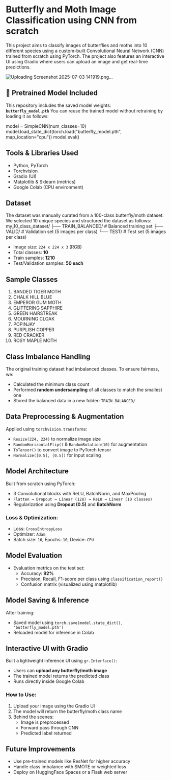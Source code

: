 # Butterfly and Moth Image Classification using CNN from scratch
This project aims to classify images of butterflies and moths into 10 different species using a custom-built Convolutional Neural Network (CNN) trained from scratch using PyTorch. The project also features an interactive UI using Gradio where users can upload an image and get real-time predictions.


![Uploading Screenshot 2025-07-03 141919.png…]()


## 🧠 Pretrained Model Included
This repository includes the saved model weights:  
**`butterfly_model.pth`**
You can reuse the trained model without retraining by loading it as follows:

model = SimpleCNN(num_classes=10)
model.load_state_dict(torch.load("butterfly_model.pth", map_location="cpu"))
model.eval()

## Tools & Libraries Used

- Python, PyTorch
- Torchvision
- Gradio (UI)
- Matplotlib & Sklearn (metrics)
- Google Colab (CPU environment)

## Dataset
The dataset was manually curated from a 100-class butterfly/moth dataset. We selected 10 unique species and structured the dataset as follows:
my_10_class_dataset/
├── TRAIN_BALANCED/ # Balanced training set
├── VALID/ # Validation set (5 images per class)
└── TEST/ # Test set (5 images per class)
- Image size: `224 x 224 x 3` (RGB)
- Total classes: **10**
- Train samples: **1210**
- Test/Validation samples: **50 each**
  
## Sample Classes

1. BANDED TIGER MOTH  
2. CHALK HILL BLUE  
3. EMPEROR GUM MOTH  
4. GLITTERING SAPPHIRE  
5. GREEN HAIRSTREAK  
6. MOURNING CLOAK  
7. POPINJAY  
8. PURPLISH COPPER  
9. RED CRACKER  
10. ROSY MAPLE MOTH

## Class Imbalance Handling

The original training dataset had imbalanced classes. To ensure fairness, we:

- Calculated the minimum class count
- Performed **random undersampling** of all classes to match the smallest one
- Stored the balanced data in a new folder: `TRAIN_BALANCED/`

## Data Preprocessing & Augmentation

Applied using `torchvision.transforms`:

- `Resize(224, 224)` to normalize image size
- `RandomHorizontalFlip()` & `RandomRotation(10)` for augmentation
- `ToTensor()` to convert image to PyTorch tensor
- `Normalize([0.5], [0.5])` for input scaling

## Model Architecture

Built from scratch using PyTorch:

- 3 Convolutional blocks with ReLU, BatchNorm, and MaxPooling
- `Flatten → Dropout → Linear (128) → ReLU → Linear (10 classes)`
- Regularization using **Dropout (0.5)** and **BatchNorm**

### Loss & Optimization:
- Loss: `CrossEntropyLoss`
- Optimizer: `Adam`
- Batch size: `16`, Epochs: `10`, Device: `CPU`

## Model Evaluation

- Evaluation metrics on the test set:
  - Accuracy:  **92%**
  - Precision, Recall, F1-score per class using `classification_report()`
  - Confusion matrix (visualized using matplotlib)

## Model Saving & Inference

After training:
- Saved model using `torch.save(model.state_dict(), 'butterfly_model.pth')`
- Reloaded model for inference in Colab

## Interactive UI with Gradio

Built a lightweight inference UI using `gr.Interface()`:
- Users can **upload any butterfly/moth image**
- The trained model returns the predicted class
- Runs directly inside Google Colab

### How to Use:
1. Upload your image using the Gradio UI
2. The model will return the butterfly/moth class name
3. Behind the scenes:
   - Image is preprocessed
   - Forward pass through CNN
   - Predicted label returned

## Future Improvements

- Use pre-trained models like ResNet for higher accuracy
- Handle class imbalance with SMOTE or weighted loss
- Deploy on HuggingFace Spaces or a Flask web server
